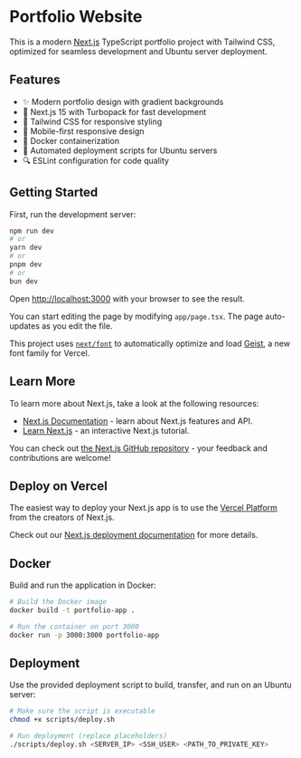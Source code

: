# Portfolio Website

This is a modern [Next.js](https://nextjs.org) TypeScript portfolio project with Tailwind CSS, optimized for seamless development and Ubuntu server deployment.

## Features

- ✨ Modern portfolio design with gradient backgrounds
- 🚀 Next.js 15 with Turbopack for fast development
- 🎨 Tailwind CSS for responsive styling
- 📱 Mobile-first responsive design
- 🐳 Docker containerization
- 🔧 Automated deployment scripts for Ubuntu servers
- 🔍 ESLint configuration for code quality

## Getting Started

First, run the development server:

```bash
npm run dev
# or
yarn dev
# or
pnpm dev
# or
bun dev
```

Open [http://localhost:3000](http://localhost:3000) with your browser to see the result.

You can start editing the page by modifying `app/page.tsx`. The page auto-updates as you edit the file.

This project uses [`next/font`](https://nextjs.org/docs/app/building-your-application/optimizing/fonts) to automatically optimize and load [Geist](https://vercel.com/font), a new font family for Vercel.

## Learn More

To learn more about Next.js, take a look at the following resources:

- [Next.js Documentation](https://nextjs.org/docs) - learn about Next.js features and API.
- [Learn Next.js](https://nextjs.org/learn) - an interactive Next.js tutorial.

You can check out [the Next.js GitHub repository](https://github.com/vercel/next.js) - your feedback and contributions are welcome!

## Deploy on Vercel

The easiest way to deploy your Next.js app is to use the [Vercel Platform](https://vercel.com/new?utm_medium=default-template&filter=next.js&utm_source=create-next-app&utm_campaign=create-next-app-readme) from the creators of Next.js.

Check out our [Next.js deployment documentation](https://nextjs.org/docs/app/building-your-application/deploying) for more details.

## Docker

Build and run the application in Docker:

```bash
# Build the Docker image
docker build -t portfolio-app .

# Run the container on port 3000
docker run -p 3000:3000 portfolio-app
```

## Deployment

Use the provided deployment script to build, transfer, and run on an Ubuntu server:

```bash
# Make sure the script is executable
chmod +x scripts/deploy.sh

# Run deployment (replace placeholders)
./scripts/deploy.sh <SERVER_IP> <SSH_USER> <PATH_TO_PRIVATE_KEY>
```
